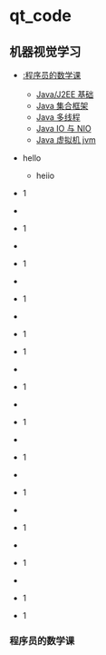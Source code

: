 # qt_code
## 机器视觉学习
- [:程序员的数学课](#coffee-java)
  - [Java/J2EE 基础](#javaj2ee-基础)
  - [Java 集合框架](#java-集合框架)
  - [Java 多线程](#java-多线程)
  - [Java IO 与 NIO](#java-io-与-nio)
  - [Java 虚拟机 jvm](#java-虚拟机-jvm) 
- hello
	 - heiio



- 1
- 
- 1
- 
- 1
- 
- 1
- 
- 1
- 1
- 
- 1
- 
- 1
- 
- 1
- 
- 1
- 
- 1
- 
- 1
- 
- 1
- 1
### 程序员的数学课

